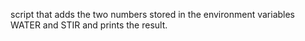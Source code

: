  script that adds the two numbers stored in the environment variables WATER and STIR and prints the result.

